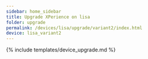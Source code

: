 ```yaml
---
sidebar: home_sidebar
title: Upgrade XPerience on lisa
folder: upgrade
permalink: /devices/lisa/upgrade/variant2/index.html
device: lisa_variant2
---
```

{% include templates/device_upgrade.md %}
